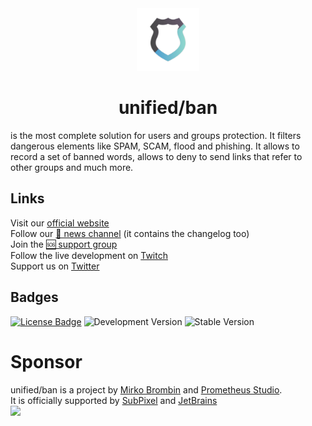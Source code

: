 <div align="center">
  <a href="https://unifiedban.solutions/?ref=github"><img width="100" src="https://raw.githubusercontent.com/unified-ban/Branding/master/Logo/Mercury/mercury-dark.svg" /></a>
  <h1>unified/ban</h1>
</div>

is the most complete solution for users and groups protection. It filters dangerous elements like SPAM, SCAM, flood and phishing. It allows to record a set of banned words, allows to deny to send links that refer to other groups and much more.

## Links
Visit our [official website](https://unifiedban.solutions/)\
Follow our [📣 news channel](https://t.me/unifiedban_news) (it contains the changelog too)\
Join the [🆘 support group](https://t.me/unifiedban_group)\
Follow the live development on [Twitch](https://www.twitch.tv/prometheus_studio/)\
Support us on [Twitter](https://twitter.com/unifiedban/)

## Badges
[![License Badge](https://img.shields.io/badge/license-MPL--2.0-blue)](https://github.com/unified-ban/Terminal/blob/master/LICENSE) ![Development Version](https://img.shields.io/badge/DevVersion-beta.43-blue) ![Stable Version](https://img.shields.io/badge/StableVersion-3.1.3-red)

# Sponsor
unified/ban is a project by [Mirko Brombin](https://mirko.pm/) and [Prometheus Studio](https://www.twitch.tv/prometheus_studio/).\
It is officially supported by [SubPixel](https://subpixel.it) and [JetBrains](https://www.jetbrains.com/?from=unifiedban)\
<a href="https://www.jetbrains.com/?from=unifiedban"><img width="74" src="https://unifiedban.solutions/static/images/jetbrains-logos/jetbrains-variant-4.svg" /></a>
